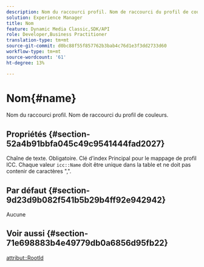 ```yaml
---
description: Nom du raccourci profil. Nom de raccourci du profil de couleurs.
solution: Experience Manager
title: Nom
feature: Dynamic Media Classic,SDK/API
role: Developer,Business Practitioner
translation-type: tm+mt
source-git-commit: d0bc88f55f857762b3bab4c76d1e3f3dd2733d60
workflow-type: tm+mt
source-wordcount: '61'
ht-degree: 13%

---
```



# Nom{#name}

Nom du raccourci profil. Nom de raccourci du profil de couleurs.

## Propriétés {#section-52a4b91bbfa045c49c9541444fad2027}

Chaîne de texte. Obligatoire. Clé d’index Principal pour le mappage de profil ICC. Chaque valeur `icc::Name` doit être unique dans la table et ne doit pas contenir de caractères &quot;,&quot;.

## Par défaut {#section-9d23d9b082f541b5b29b4ff92e942942}

Aucune

## Voir aussi {#section-71e698883b4e49779db0a6856d95fb22}

[attribut::RootId](../../../../../ir-api/material-cat/image-rendering-api-ref/c-ir-material-catalog/c-ir-attributes-reference/r-ir-rootid.md#reference-54b42b7125824be593378c1accb70d5a)
